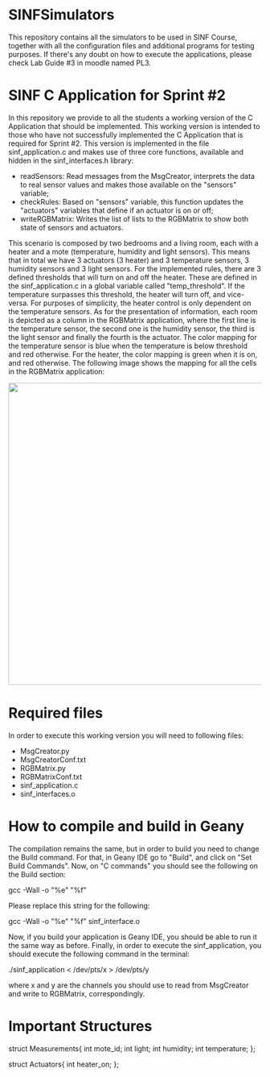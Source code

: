 # SINFSimulators

This repository contains all the simulators to be used in SINF Course, together with all the configuration files and additional programs for testing purposes. If there's any doubt on how to execute the applications, please check Lab Guide #3 in moodle named PL3.

# SINF C Application for Sprint #2

In this repository we provide to all the students a working version of the C Application that should be implemented. This working version is intended to those who have not successfully implemented the C Application that is required for Sprint #2. This version is implemented in the file sinf_application.c and makes use of three core functions, available and hidden in the sinf_interfaces.h library:

- readSensors: Read messages from the MsgCreator, interprets the data to real sensor values and makes those available on the "sensors" variable;
- checkRules: Based on "sensors" variable, this function updates the "actuators" variables that define if an actuator is on or off;
- writeRGBMatrix: Writes the list of lists to the RGBMatrix to show both state of sensors and actuators.

This scenario is composed by two bedrooms and a living room, each with a heater and a mote (temperature, humidity and light sensors). This means that in total we have 3 actuators (3 heater) and 3 temperature sensors, 3 humidity sensors and 3 light sensors. For the implemented rules, there are 3 defined thresholds that will turn on and off the heater. These are defined in the sinf_application.c in a global variable called "temp_threshold". If the temperature surpasses this threshold, the heater will turn off, and vice-versa. For purposes of simplicity, the heater control is only dependent on the temperature sensors. As for the presentation of information, each room is depicted as a column in the RGBMatrix application, where the first line is the temperature sensor, the second one is the humidity sensor, the third is the light sensor and finally the fourth is the actuator. The color mapping for the temperature sensor is blue when the temperature is below threshold and red otherwise. For the heater, the color mapping is green when it is on, and red otherwise. The following image shows the mapping for all the cells in the RGBMatrix application:

<img src="https://github.com/SINF-FEUP/SINFSimulators/blob/master/rgbmatrix_working_version.png" width="600" align="middle">

# Required files

In order to execute this working version you will need to following files:

- MsgCreator.py
- MsgCreatorConf.txt
- RGBMatrix.py
- RGBMatrixConf.txt
- sinf_application.c
- sinf_interfaces.o

# How to compile and build in Geany

The compilation remains the same, but in order to build you need to change the Build command. For that, in Geany IDE go to "Build", and click on "Set Build Commands". Now, on "C commands" you should see the following on the Build section:

gcc -Wall -o "%e" "%f"

Please replace this string for the following:

gcc -Wall -o "%e" "%f" sinf_interface.o

Now, if you build your application is Geany IDE, you should be able to run it the same way as before. Finally, in order to execute the sinf_application, you should execute the following command in the terminal:

./sinf_application < /dev/pts/x > /dev/pts/y

where x and y are the channels you should use to read from MsgCreator and write to RGBMatrix, correspondingly.

# Important Structures

struct Measurements{
	int mote_id;
	int light;
	int humidity;
	int temperature;
};

struct Actuators{
	int heater_on;
};
